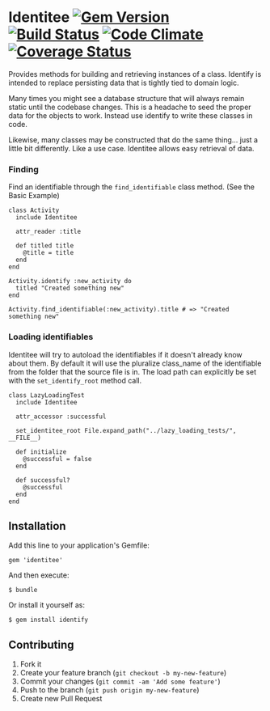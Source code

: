 # Identitee [![Gem Version](https://badge.fury.io/rb/identitee.png)](http://badge.fury.io/rb/identitee) [![Build Status](https://travis-ci.org/natedavisolds/identify.png?branch=master)](https://travis-ci.org/natedavisolds/identify) [![Code Climate](https://codeclimate.com/github/natedavisolds/identify.png)](https://codeclimate.com/github/natedavisolds/identify) [![Coverage Status](https://coveralls.io/repos/natedavisolds/identify/badge.png?branch=master)](https://coveralls.io/r/natedavisolds/identify?branch=master)

Provides methods for building and retrieving instances of a class. Identify is intended to replace persisting data that is tightly tied to domain logic.

Many times you might see a database structure that will always remain static until the codebase changes.  This is a headache to seed the proper data for the objects to work.  Instead use identify to write these classes in code.

Likewise, many classes may be constructed that do the same thing... just a little bit differently. Like a use case.  Identitee allows easy retrieval of data.

### Finding

Find an identifiable through the `find_identifiable` class method. (See the Basic Example)

    class Activity
      include Identitee

      attr_reader :title

      def titled title
        @title = title
      end
    end

    Activity.identify :new_activity do
      titled "Created something new"
    end

    Activity.find_identifiable(:new_activity).title # => "Created something new"

### Loading identifiables

Identitee will try to autoload the identifiables if it doesn't already know about them.  By default it will use the pluralize class_name of the identifiable from the folder that the source file is in.  The load path can explicitly be set with the `set_identify_root` method call.

    class LazyLoadingTest
      include Identitee

      attr_accessor :successful

      set_identitee_root File.expand_path("../lazy_loading_tests/", __FILE__)

      def initialize
        @successful = false
      end

      def successful?
        @successful
      end
    end

## Installation

Add this line to your application's Gemfile:

    gem 'identitee'

And then execute:

    $ bundle

Or install it yourself as:

    $ gem install identify

## Contributing

1. Fork it
2. Create your feature branch (`git checkout -b my-new-feature`)
3. Commit your changes (`git commit -am 'Add some feature'`)
4. Push to the branch (`git push origin my-new-feature`)
5. Create new Pull Request

